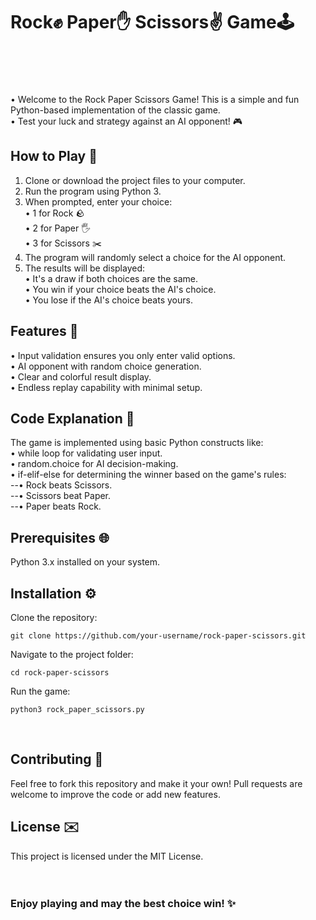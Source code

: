 #  Rock✊ Paper✋ Scissors✌️ Game🕹️ </br></br></br>

• Welcome to the Rock Paper Scissors Game! This is a simple and fun Python-based implementation of the classic game.</br>
• Test your luck and strategy against an AI opponent! 🎮</br>

## How to Play 🎉</br>

1. Clone or download the project files to your computer.</br>
2. Run the program using Python 3.</br>
3. When prompted, enter your choice:</br>
• 1 for Rock 🪨</br>
• 2 for Paper 🖐</br>
• 3 for Scissors ✂️</br>
4. The program will randomly select a choice for the AI opponent.</br>
5. The results will be displayed:</br>
• It's a draw if both choices are the same.</br>
• You win if your choice beats the AI's choice.</br>
• You lose if the AI's choice beats yours.</br>

## Features 🔧</br>

• Input validation ensures you only enter valid options.</br>
• AI opponent with random choice generation.</br>
• Clear and colorful result display.</br>
• Endless replay capability with minimal setup.</br>

## Code Explanation 📗</br>

The game is implemented using basic Python constructs like:</br>
• while loop for validating user input.</br>
• random.choice for AI decision-making.</br>
• if-elif-else for determining the winner based on the game's rules:</br>
--• Rock beats Scissors.</br>
--• Scissors beat Paper.</br>
--• Paper beats Rock.</br>

## Prerequisites 🌐</br>

Python 3.x installed on your system.</br>

## Installation ⚙️</br>

Clone the repository:
 
    git clone https://github.com/your-username/rock-paper-scissors.git

Navigate to the project folder:

    cd rock-paper-scissors

Run the game:

    python3 rock_paper_scissors.py
</br>

## Contributing 🚀 </br>

Feel free to fork this repository and make it your own! Pull requests are welcome to improve the code or add new features.</br>

## License ✉️</br>

This project is licensed under the MIT License.</br>
</br></br>

### Enjoy playing and may the best choice win! ✨</br>
